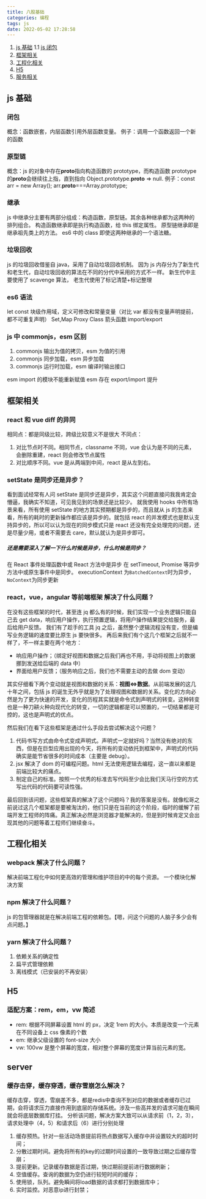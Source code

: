 ```yaml
---
title: 八股基础
categories: 编程
tags: js
date: 2022-05-02 17:28:58
---
```


1. <a href="#js">js 基础</a>
   1.1 <a href="#">js 闭包</a>
1. <a href="#frame">框架相关</a>
1. <a href="#engineering">工程化相关</a>
1. <a href="#h5">H5</a>
1. <a href="#server">服务相关</a>

<h2 id="js">js 基础</h2>

<h3 id="closure">闭包</h3>

概念：函数嵌套，内层函数引用外层函数变量。
例子：调用一个函数返回一个新的函数

### 原型链

概念：js 的对象中存在**proto**指向构造函数的 prototype，而构造函数 prototype 的**proto**会继续往上指，直到指向 Object.prototype.**proto** => null.
例子：const arr = new Array(); arr.**proto**===Array.prototype;

### 继承

js 中继承分主要有两部分组成：构造函数，原型链。其余各种继承都为这两种的排列组合。
构造函数继承即是执行构造函数，给 this 绑定属性。
原型链继承即是继承祖先类上的方法。
es6 中的 class 即使这两种继承的一个语法糖。

### 垃圾回收

js 的垃圾回收借鉴自 java，采用了自动垃圾回收机制。
因为 js 内存分为了新生代和老生代，自动垃圾回收的算法在不同的分代中采用的方式不一样。
新生代中主要使用了 scavenge 算法，
老生代使用了标记清楚+标记整理

### es6 语法

let const 块级作用域，定义可修改和常量变量（对比 var 都没有变量声明提前，都不可重复声明）
Set,Map
Proxy
Class
箭头函数
import/export

### js 中 commonjs，esm 区别

1. commonjs 输出为值的拷贝，esm 为值的引用
2. commonjs 同步加载，esm 异步加载
3. commonjs 运行时加载，esm 编译时输出接口

esm import 的模块不能重新赋值
esm 存在 export/import 提升

<h2 id="frame">框架相关</h2>

### react 和 vue diff 的异同

相同点：都是同级比较，跨级比较意义不是很大
不同点：

1. 对比节点时不同。相同节点，classname 不同，vue 会认为是不同的元素，会删除重建，react 则会修改节点属性
2. 对比顺序不同。vue 是从两端到中间，react 是从左到右。

### setState 是同步还是异步？

看到面试经常有人问 setState 是同步还是异步，其实这个问题直接问我我肯定会懵逼，我确实不知道，可见我见到的场景还是比较少。
就我使用 hooks 中所有场景来看，所有使用 setState 的地方其实预期都是异步的，而且就从 js 的生态来看，所有的耗时的更新操作都应该是异步的。就包括 react 的并发模式也是默认支持异步的，所以可以认为现在的同步模式只是 react 还没有完全处理完的问题，还是尽量少用，或者不需要去 care，默认就认为是异步即可。

##### 还是需要深入了解一下什么时候是异步，什么时候是同步？

在 React 事件处理函数中或 React 方法中是异步
在 setTimeout, Promise 等异步方法中或原生事件中是同步。
executionContext 为`BatchedContext`时为异步，`NoContext`为同步更新

### react，vue，angular 等前端框架 解决了什么问题？

在没有这些框架的时代，甚至连 jq 都么有的时候，我们实现一个业务逻辑只能自己去 get data，响应用户操作，执行预置逻辑，将用户操作结果提交给服务，最后给用户反馈。
我们有了趁手的工具 jq 之后，虽然整个逻辑流程没有变，但是编写业务逻辑的速度要比原生 js 要快很多。
再后来我们有个这几个框架之后就不一样了，不一样主要在两个地方：

- 响应用户操作；（绑定好视图和数据之后我们再也不用，手动将视图上的数据挪到发送给后端的 data 中）
- 界面给用户反馈；（服务响应之后，我们也不需要主动的去做 dom 变动）

其实仔细看下两个变动就是视图和数据的关系：**视图<=>数据**。从前端发展的这几十年之间，包括 js 的诞生无外乎就是为了处理视图和数据的关系。变化的方向必然是为了更为快速的开发，变化的历程其实就是命令式到声明式的转变。这种转变也是一种刀耕火种向现代化的转变，一切的逻辑都是可以预置的，一切结果都是可控的，这也是声明式的优点。

然后我们在看下这些框架是通过什么手段去尝试解决这个问题？

1. 代码书写方式由命令式变成声明式。声明式一定就好吗？当然没有绝对的东西，但是在巨型应用出现的今天，将所有的变动依托到框架中，声明式的代码确实是能节省很多的时间成本（主要是 debug）。
2. jsx 解决了 dom 的可编程问题。html 无法使用逻辑去编程，这一直以来都是前端比较大的痛点。
3. 制定自己的标准。按照一个优秀的标准去写代码至少会比我们天马行空的方式写出代码的代码要可读性强。

最后回到该问题，这些框架真的解决了这个问题吗？我的答案是没有。就像松哥之前说过这几个框架都是要被淘汰的，他们只是在当前的这个阶段，临时的缓解了前端开发工程师的阵痛。真正解决必然是浏览器才能解决的，但是到时候肯定又会出现其他的问题等着工程师们继续奋斗。

<h2 id="engineering">工程化相关</h2>

### webpack 解决了什么问题？

解决前端工程化中如何更高效的管理和维护项目的中的每个资源。
一个模块化解决方案

### npm 解决了什么问题？

js 的包管理器就是在解决前端工程的依赖包。【嗯，问这个问题的人脑子多少会有点问题。】

### yarn 解决了什么问题？

1. 依赖关系的确定性
2. 扁平式管理依赖
3. 离线模式（已安装的不再安装）

<h2 id="h5">H5</h2>

### 适配方案：rem，em，vw 简述

- rem: 根据不同屏幕设置 html 的 px，决定 1rem 的大小。本质是改变一个元素在不同设备上 css 像素的个数
- em: 继承父级设置的 font-size 大小
- vw: 100vw 是整个屏幕的宽度，相对整个屏幕的宽度计算当前元素的宽。

<h2 id="server">server</h2>

### 缓存击穿，缓存穿透，缓存雪崩怎么解决？
缓存击穿，穿透，雪崩差不多，都是redis中查询不到对应的数据或者缓存已过期，会将请求压力直接作用到底层的存储系统。涉及一些高并发的请求可能在瞬间就会将底层数据库打挂。
分析该问题，解决方案大致可以从请求前（1，2，3），请求处理中（4，5）和请求后（6）进行分别处理
1. 缓存预热。针对一些活动场景提前将热点数据写入缓存中并设置较大的超时时间；
2. 分散过期时间。避免将所有的key的过期时间设置的一致导致过期之后缓存雪崩；
3. 提前更新。记录缓存数据是否过期，快过期前提前进行数据刷新；
4. 空值缓存。查询的数据为空仍进行较短时间的缓存；
5. 使用锁，队列。避免瞬间将load数据的请求都打到数据库中；
6. 实时监控。对恶意ip进行封禁；

